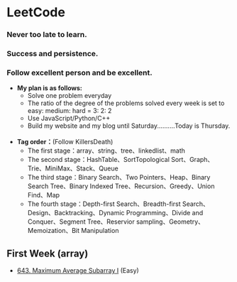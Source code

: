 # LeetCode
### Never too late to learn. 
### Success and persistence.
### Follow excellent person and be excellent.

- **My plan is as follows:**
  - Solve one problem everyday
  - The ratio of the degree of the problems solved every week is set to easy: medium: hard = 3: 2: 2
  - Use JavaScript/Python/C++
  - Build my website and my blog until Saturday..........Today is Thursday.
  
- **Tag order：**(Follow KillersDeath)
  - The first stage：array、string、tree、linkedlist、math
  - The second stage：HashTable、SortTopological Sort、Graph、Trie、MiniMax、Stack、Queue
  - The third stage：Binary Search、Two Pointers、Heap、Binary Search Tree、Binary Indexed Tree、Recursion、Greedy、Union Find、Map
  - The fourth stage：Depth-first Search、Breadth-first Search、Design、Backtracking、Dynamic Programming、Divide and Conquer、Segment Tree、Reservior sampling、Geometry、Memoization、Bit Manipulation
  
## First Week (array)
- [643. Maximum Average Subarray I](https://leetcode.com/problems/maximum-average-subarray-i/description/) (Easy)
